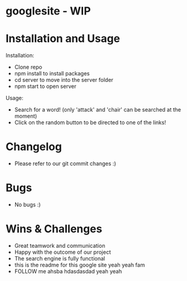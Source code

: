 # googlesite - WIP 

# Installation and Usage

Installation: 
- Clone repo
- npm install to install packages
- cd server to move into the server folder
- npm start to open server

Usage: 
- Search for a word! (only 'attack' and 'chair' can be searched at the moment)
- Click on the random button to be directed to one of the links! 

# Changelog
- Please refer to our git commit changes :) 

# Bugs
- No bugs :) 

# Wins & Challenges
- Great teamwork and communication
- Happy with the outcome of our project 
- The search engine is fully functional 
- this is the readme for this google site yeah yeah fam 
- FOLLOW me ahsba hdasdasdad yeah yeah 
